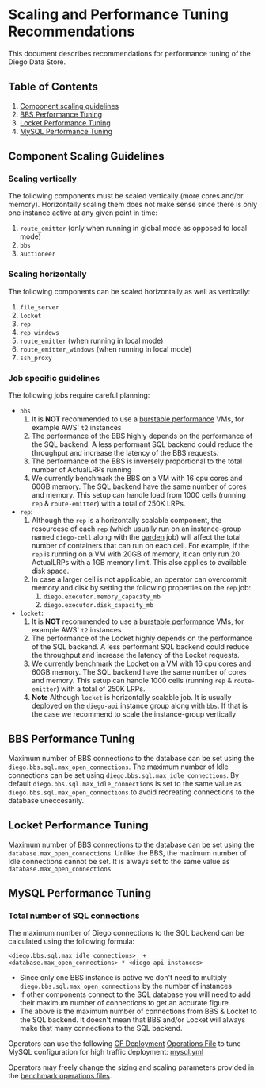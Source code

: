 # Scaling and Performance Tuning Recommendations

This document describes recommendations for performance tuning of the Diego Data Store.


## Table of Contents

1. [Component scaling guidelines](#component-scaling-guidelines)
1. [BBS Performance Tuning](#bbs-tuning)
1. [Locket Performance Tuning](#locket-tuning)
2. [MySQL Performance Tuning](#mysql-performance-tuning)


## <a name="#component-scaling-guidelines"/> Component Scaling Guidelines

### Scaling vertically

The following components must be scaled vertically (more cores and/or memory). Horizontally scaling them does not make sense since there is only one instance active at any given point in time:

1. `route_emitter` (only when running in global mode as opposed to local mode)
2. `bbs`
3. `auctioneer`

### Scaling horizontally

The following components can be scaled horizontally as well as vertically:

1. `file_server`
2. `locket`
3. `rep`
4. `rep_windows`
5. `route_emitter` (when running in local mode)
6. `route_emitter_windows` (when running in local mode)
7. `ssh_proxy`

### Job specific guidelines

The following jobs require careful planning:

- `bbs`
  1. It is **NOT** recommended to use a [burstable performance](https://aws.amazon.com/ec2/instance-types/) VMs, for example AWS' `t2` instances
  2. The performance of the BBS highly depends on the performance of the SQL backend. A less performant SQL backend could reduce the throughput and increase the latency of the BBS requests.
  3. The performance of the BBS is inversely proportional to the total number of ActualLRPs running
  4. We currently benchmark the BBS on a VM with 16 cpu cores and 60GB memory. The SQL backend have the same number of cores and memory. This setup can handle load from 1000 cells (running `rep` & `route-emitter`) with a total of 250K LRPs.
- `rep`:
  1. Although the `rep` is a horizontally scalable component, the resourcese of each `rep` (which usually run on an instance-group named `diego-cell` along with the [garden](http://bosh.io/jobs/garden?source=github.com/cloudfoundry/garden-runc-release) job) will affect the total number of containers that can run on each cell. For example, if the `rep` is running on a VM with 20GB of memory, it can only run 20 ActualLRPs with a 1GB memory limit. This also applies to available disk space.
  2. In case a larger cell is not applicable, an operator can overcommit memory and disk by setting the following properties on the `rep` job:
     1. `diego.executor.memory_capacity_mb`
     2. `diego.executor.disk_capacity_mb`
- `locket`:
  1. It is **NOT** recommended to use a [burstable performance](https://aws.amazon.com/ec2/instance-types/) VMs, for example AWS' `t2` instances
  2. The performance of the Locket highly depends on the performance of the SQL backend. A less performant SQL backend could reduce the throughput and increase the latency of the Locket requests.
  3. We currently benchmark the Locket on a VM with 16 cpu cores and 60GB memory. The SQL backend have the same number of cores and memory. This setup can handle 1000 cells (running `rep` & `route-emitter`) with a total of 250K LRPs.
  4. **Note** Although `locket` is horizontally scalable job. It is usually deployed on the `diego-api` instance group along with `bbs`. If that is the case we recommend to scale the instance-group vertically

## <a name="bbs-tuning"></a> BBS Performance Tuning

Maximum number of BBS connections to the database can be set using the `diego.bbs.sql.max_open_connections`. The maximum number of Idle connections can be set using `diego.bbs.sql.max_idle_connections`. By default `diego.bbs.sql.max_idle_connections` is set to the same value as `diego.bbs.sql.max_open_connections` to avoid recreating connections to the database uneccesarily.

## <a name="locket-tuning"></a> Locket Performance Tuning

Maximum number of BBS connections to the database can be set using the `database.max_open_connections`. Unlike the BBS, the maximum number of Idle connections cannot be set. It is always set to the same value as `database.max_open_connections`

## <a name="mysql-performance-tuning"></a> MySQL Performance Tuning

### Total number of SQL connections

The maximum number of Diego connections to the SQL backend can be calculated using the following formula:

`<diego.bbs.sql.max_idle_connections>  + <database.max_open_connections> * <diego-api instances>`

- Since only one BBS instance is active we don't need to multiply `diego.bbs.sql.max_open_connections` by the number of instances
- If other components connect to the SQL database you will need to add their maximum number of connections to get an accurate figure
- The above is the maximum number of connections from BBS & Locket to the SQL backend. It doesn't mean that BBS and/or Locket will always make that many connections to the SQL backend.

Operators can use the following [CF Deployment](https://github.com/cloudfoundry/cf-deployment)
[Operations File](http://bosh.io/docs/cli-ops-files.html) to tune MySQL
configuration for high traffic deployment: [mysql.yml](../operations/benchmarks/mysql.yml)

Operators may freely change the sizing and scaling parameters provided in the
[benchmark operations files](../operations/benchmarks/).
